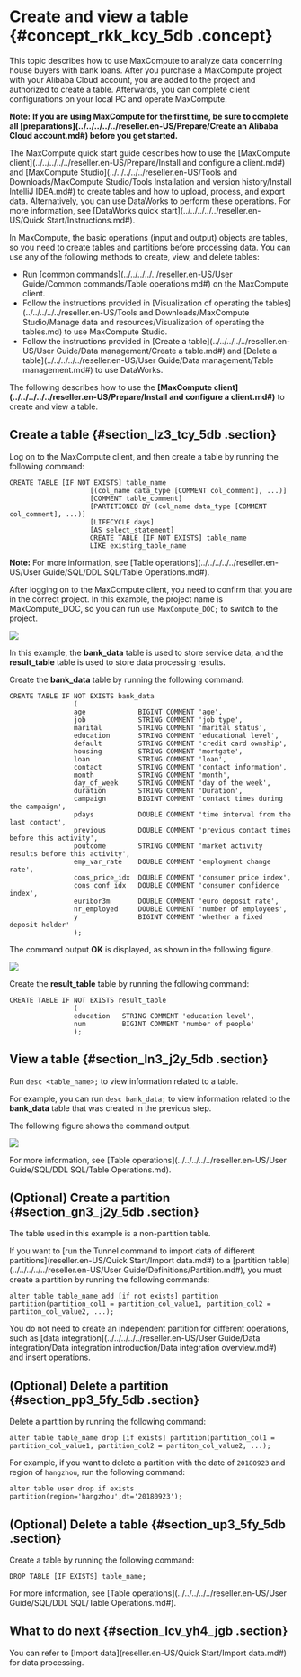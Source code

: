 # Create and view a table {#concept_rkk_kcy_5db .concept}

This topic describes how to use MaxCompute to analyze data concerning house buyers with bank loans. After you purchase a MaxCompute project with your Alibaba Cloud account, you are added to the project and authorized to create a table. Afterwards, you can complete client configurations on your local PC and operate MaxCompute.

**Note:** **If you are using MaxCompute for the first time, be sure to complete all [preparations](../../../../../reseller.en-US/Prepare/Create an Alibaba Cloud account.md#) before you get started.**

The MaxCompute quick start guide describes how to use the [MaxCompute client](../../../../../reseller.en-US/Prepare/Install and configure a client.md#) and [MaxCompute Studio](../../../../../reseller.en-US/Tools and Downloads/MaxCompute Studio/Tools Installation and version history/Install IntelliJ IDEA.md#) to create tables and how to upload, process, and export data. Alternatively, you can use DataWorks to perform these operations. For more information, see [DataWorks quick start](../../../../../reseller.en-US/Quick Start/Instructions.md#).

In MaxCompute, the basic operations \(input and output\) objects are tables, so you need to create tables and partitions before processing data. You can use any of the following methods to create, view, and delete tables:

-   Run [common commands](../../../../../reseller.en-US/User Guide/Common commands/Table operations.md#) on the MaxCompute client.
-   Follow the instructions provided in [Visualization of operating the tables](../../../../../reseller.en-US/Tools and Downloads/MaxCompute Studio/Manage data and resources/Visualization of operating the tables.md) to use MaxCompute Studio.
-   Follow the instructions provided in [Create a table](../../../../../reseller.en-US/User Guide/Data management/Create a table.md#) and [Delete a table](../../../../../reseller.en-US/User Guide/Data management/Table management.md#) to use DataWorks.

The following describes how to use the **[MaxCompute client](../../../../../reseller.en-US/Prepare/Install and configure a client.md#)** to create and view a table.

## Create a table {#section_lz3_tcy_5db .section}

Log on to the MaxCompute client, and then create a table by running the following command:

```
CREATE TABLE [IF NOT EXISTS] table_name 
                    [(col_name data_type [COMMENT col_comment], ...)] 
                    [COMMENT table_comment] 
                    [PARTITIONED BY (col_name data_type [COMMENT col_comment], ...)] 
                    [LIFECYCLE days] 
                    [AS select_statement]
                    CREATE TABLE [IF NOT EXISTS] table_name 
                    LIKE existing_table_name
```

**Note:** For more information, see [Table operations](../../../../../reseller.en-US/User Guide/SQL/DDL SQL/Table Operations.md#).

After logging on to the MaxCompute client, you need to confirm that you are in the correct project. In this example, the project name is MaxCompute\_DOC, so you can run `use MaxCompute_DOC;` to switch to the project.

![](images/37080_en-US.png)

In this example, the **bank\_data** table is used to store service data, and the **result\_table** table is used to store data processing results.

Create the **bank\_data** table by running the following command:

```language-sql
CREATE TABLE IF NOT EXISTS bank_data
                (
                age             BIGINT COMMENT 'age',
                job             STRING COMMENT 'job type',
                marital         STRING COMMENT 'marital status',
                education       STRING COMMENT 'educational level',
                default         STRING COMMENT 'credit card ownship',
                housing         STRING COMMENT 'mortgate',
                loan            STRING COMMENT 'loan',
                contact         STRING COMMENT 'contact information',
                month           STRING COMMENT 'month',
                day_of_week     STRING COMMENT 'day of the week',
                duration        STRING COMMENT 'Duration',
                campaign        BIGINT COMMENT 'contact times during the campaign',
                pdays           DOUBLE COMMENT 'time interval from the last contact',
                previous        DOUBLE COMMENT 'previous contact times before this activity',
                poutcome        STRING COMMENT 'market activity results before this activity',
                emp_var_rate    DOUBLE COMMENT 'employment change rate',
                cons_price_idx  DOUBLE COMMENT 'consumer price index',
                cons_conf_idx   DOUBLE COMMENT 'consumer confidence index',
                euribor3m       DOUBLE COMMENT 'euro deposit rate',
                nr_employed     DOUBLE COMMENT 'number of employees',
                y               BIGINT COMMENT 'whether a fixed deposit holder'
                );
```

The command output **OK** is displayed, as shown in the following figure.

![](http://static-aliyun-doc.oss-cn-hangzhou.aliyuncs.com/assets/img/11950/155287073236984_en-US.png)

Create the **result\_table** table by running the following command:

```
CREATE TABLE IF NOT EXISTS result_table
                (  
                education   STRING COMMENT 'education level',
                num         BIGINT COMMENT 'number of people'
                );
```

## View a table {#section_ln3_j2y_5db .section}

Run `desc <table_name>;` to view information related to a table.

For example, you can run `desc bank_data;` to view information related to the **bank\_data** table that was created in the previous step.

The following figure shows the command output.

![](http://static-aliyun-doc.oss-cn-hangzhou.aliyuncs.com/assets/img/11950/155287073236985_en-US.png)

For more information, see [Table operations](../../../../../reseller.en-US/User Guide/SQL/DDL SQL/Table Operations.md).

## \(Optional\) Create a partition {#section_gn3_j2y_5db .section}

The table used in this example is a non-partition table.

If you want to [run the Tunnel command to import data of different partitions](reseller.en-US/Quick Start/Import data.md#) to a [partition table](../../../../../reseller.en-US/User Guide/Definitions/Partition.md#), you must create a partition by running the following commands:

```
alter table table_name add [if not exists] partition partition(partition_col1 = partition_col_value1, partition_col2 = partiton_col_value2, ...);
```

You do not need to create an independent partition for different operations, such as [data integration](../../../../../reseller.en-US/User Guide/Data integration/Data integration introduction/Data integration overview.md#) and insert operations.

## \(Optional\) Delete a partition {#section_pp3_5fy_5db .section}

Delete a partition by running the following command:

```
alter table table_name drop [if exists] partition(partition_col1 = partition_col_value1, partition_col2 = partiton_col_value2, ...);
```

For example, if you want to delete a partition with the date of `20180923` and region of `hangzhou`, run the following command:

```
alter table user drop if exists partition(region='hangzhou',dt='20180923');
```

## \(Optional\) Delete a table {#section_up3_5fy_5db .section}

Create a table by running the following command:

```
DROP TABLE [IF EXISTS] table_name;
```

For more information, see [Table operations](../../../../../reseller.en-US/User Guide/SQL/DDL SQL/Table Operations.md#).

## What to do next {#section_lcv_yh4_jgb .section}

You can refer to [Import data](reseller.en-US/Quick Start/Import data.md#) for data processing.

